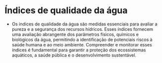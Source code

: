 # Índices de qualidade da água
- Os índices de qualidade da água são medidas essenciais para avaliar a pureza e a segurança dos recursos hídricos. Esses índices fornecem uma avaliação abrangente dos parâmetros físicos, químicos e biológicos da água, permitindo a identificação de potenciais riscos à saúde humana e ao meio ambiente. Compreender e monitorar esses índices é fundamental para garantir a proteção dos ecossistemas aquáticos, a saúde pública e o desenvolvimento sustentável.

